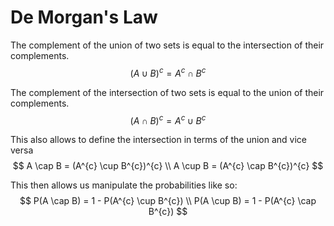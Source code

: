 # De Morgan's Law

The complement of the union of two sets is equal to the intersection of their
complements.
$$
(A \cup B)^{c} = A^{c} \cap B^{c}
$$

The complement of the intersection of two sets is equal to the union of their
complements.
$$
(A \cap B)^{c} = A^{c} \cup B^{c}
$$

This also allows to define the intersection in terms of the union and vice versa
$$
A \cap B = (A^{c} \cup B^{c})^{c} \\
A \cup B = (A^{c} \cap B^{c})^{c}
$$

This then allows us manipulate the probabilities like so:
$$
P(A \cap B) = 1 - P(A^{c} \cup B^{c}) \\
P(A \cup B) = 1 - P(A^{c} \cap B^{c})
$$

